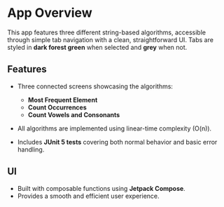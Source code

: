 # App Overview

This app features three different string-based algorithms, accessible through simple tab navigation with a clean, straightforward UI. Tabs are styled in **dark forest green** when selected and **grey** when not.

## Features

- Three connected screens showcasing the algorithms:
  - **Most Frequent Element**
  - **Count Occurrences**
  - **Count Vowels and Consonants**

- All algorithms are implemented using linear-time complexity (O(n)).

- Includes **JUnit 5 tests** covering both normal behavior and basic error handling.

## UI

- Built with composable functions using **Jetpack Compose**.
- Provides a smooth and efficient user experience.
